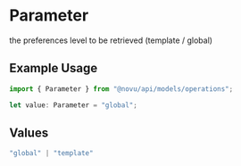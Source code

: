 # Parameter

the preferences level to be retrieved (template / global) 

## Example Usage

```typescript
import { Parameter } from "@novu/api/models/operations";

let value: Parameter = "global";
```

## Values

```typescript
"global" | "template"
```
